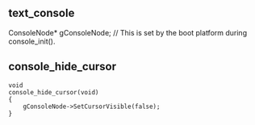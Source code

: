 
## text_console



ConsoleNode* gConsoleNode;	// This is set by the boot platform during console_init().


## console_hide_cursor

```
void
console_hide_cursor(void)
{
	gConsoleNode->SetCursorVisible(false);
}

```
